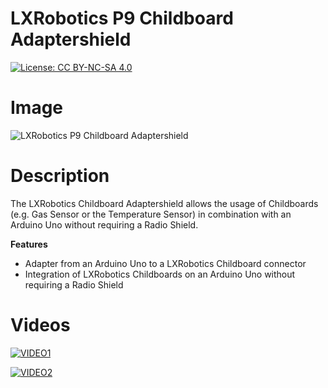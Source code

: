 LXRobotics P9 Childboard Adaptershield
======================================

[![License: CC BY-NC-SA 4.0](https://img.shields.io/badge/License-CC%20BY--NC--SA%204.0-lightgrey.svg)](http://creativecommons.org/licenses/by-nc-sa/4.0/)

# Image

![LXRobotics P9 Childboard Adaptershield](https://raw.githubusercontent.com/lxrobotics/ChildboardAdaptershield/master/images/childboard-adaptershield-small.jpg)

# Description

The LXRobotics Childboard Adaptershield allows the usage of Childboards (e.g. Gas Sensor or the Temperature Sensor) in combination with an Arduino Uno without requiring a Radio Shield.

**Features**

* Adapter from an Arduino Uno to a LXRobotics Childboard connector
* Integration of LXRobotics Childboards on an Arduino Uno without requiring a Radio Shield

# Videos

[![VIDEO1](http://img.youtube.com/vi/oXpt4_ap6tU/0.jpg)](https://www.youtube.com/watch?v=oXpt4_ap6tU "LXRobotics Childboard Adaptershield #1")

[![VIDEO2](http://img.youtube.com/vi/iHN-YRQELOM/0.jpg)](https://www.youtube.com/watch?v=iHN-YRQELOM "LXRobotics Childboard Adaptershield #2")
